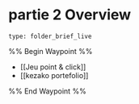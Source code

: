 # partie 2 Overview
 
```ccard
type: folder_brief_live
```
 
%% Begin Waypoint %%
- [[Jeu point & click]]
- [[kezako portefolio]]

%% End Waypoint %%